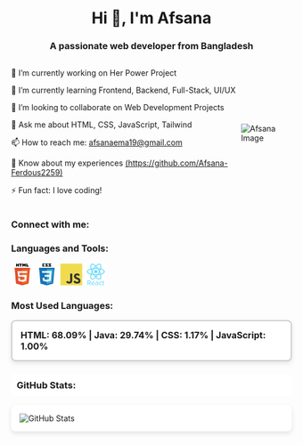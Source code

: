 
<h1 align="center">Hi 👋, I'm Afsana</h1>
<h3 align="center">A passionate web developer from Bangladesh</h3>
<div style="display: flex; align-items: center; justify-content: space-between;">
  <div>
    <p>🔭 I’m currently working on Her Power Project</p>
    <p>🌱 I’m currently learning Frontend, Backend, Full-Stack, UI/UX</p>
    <p>👯 I’m looking to collaborate on Web Development Projects</p>
    <p>💬 Ask me about HTML, CSS, JavaScript, Tailwind</p>
    <p>📫 How to reach me: <a href="mailto:afsanaema19@gmail.com">afsanaema19@gmail.com</a></p>
    <p>📄 Know about my experiences <a href="https://github.com/Afsana-Ferdous2259">(https://github.com/Afsana-Ferdous2259)</a></p>
    <p>⚡ Fun fact: I love coding!</p>
  </div>
  <div>
    <img src="https://camo.githubusercontent.com/aefba8fea588656a8604b61003108a1ac22992a44d59be5ad4f0913e69c3e7e1/68747470733a2f2f692e67696665722e636f6d2f4a5841302e676966" alt="Afsana Image" style="width: 100px; height: 100px;"/>
  </div>
</div>
<h3 align="left">Connect with me:</h3>

<h3 align="left">Languages and Tools:</h3>
<p align="left">
  <img src="https://raw.githubusercontent.com/devicons/devicon/master/icons/html5/html5-original-wordmark.svg" alt="html5" width="40" height="40"/> 
  <img src="https://raw.githubusercontent.com/devicons/devicon/master/icons/css3/css3-original-wordmark.svg" alt="css3" width="40" height="40"/> 
  <img src="https://raw.githubusercontent.com/devicons/devicon/master/icons/javascript/javascript-original.svg" alt="javascript" width="40" height="40"/>
  <img src="https://raw.githubusercontent.com/devicons/devicon/master/icons/react/react-original-wordmark.svg" alt="react" width="40" height="40"/>
</p>
<h3 align="left">Most Used Languages:</h3>
<div style="display: flex; justify-content: space-between; background-color: #ffffff; border: 2px solid #ccc; border-radius: 8px; padding: 15px; width: fit-content; box-shadow: 0 4px 8px rgba(0, 0, 0, 0.1);">
  <p align="left" style="margin: 0; font-size: 16px; font-weight: bold;">
    HTML: 68.09% | Java: 29.74% | CSS: 1.17% | JavaScript: 1.00%
  </p>
</div>

<h3 align="left" style="background-color: #ffffff; padding: 10px; border-radius: 8px;">GitHub Stats:</h3>
<p align="left" style="background-color: #ffffff; padding: 15px; border-radius: 8px; box-shadow: 0 4px 8px rgba(0, 0, 0, 0.1);">
  <img src="https://github-readme-stats.vercel.app/api?username=Afsana-dev&show_icons=true&theme=dark" alt="GitHub Stats" />
</p>




